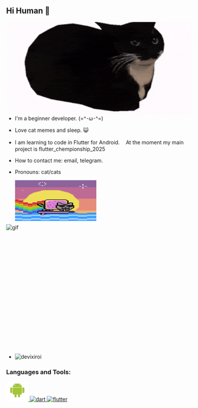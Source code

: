 ## Hi Human 👋

<img align="right" alt="gif" width="500" height="250" src="https://github.com/devIXiroI/devIXiroI/blob/main/maxwell-%D0%BC%D0%B0%D0%BA%D1%81%D0%B2%D0%B5%D0%BB.gif">

- I'm a beginner developer.  (=^･ω･^=)

- Love cat memes and sleep. 😺

- I am learning to code in Flutter for Android. ㅤAt the moment my main project is flutter_chempionship_2025

- How to contact me: email, telegram.

- Pronouns: cat/cats

 
  <img align="left" alt="gif" width="220" height="110" src="https://github.com/devIXiroI/devIXiroI/blob/main/aq38c844r6771.gif">

ㅤ

ㅤ

ㅤㅤㅤ
<p>&nbsp;<img align="right" alt="gif" width="600" height="350" src="https://github-readme-stats.vercel.app/api?username=devixiroi&show_icons=true&locale=en" alt="devixiroi" /></p>



- <p align="left"> <img height="23" src="https://komarev.com/ghpvc/?username=devixiroi&label=Profile%20views&color=0e75b6&style=flat" alt="devixiroi" /> </p>
<h3 align="left">Languages and Tools:</h3>
 <p align="left"> <a href="https://developer.android.com" target="_blank" rel="noreferrer"> <img src="https://raw.githubusercontent.com/devicons/devicon/master/icons/android/android-original-wordmark.svg" alt="android" width="60" height="53"/> </a> <a href="https://dart.dev" target="_blank" rel="noreferrer"> <img src="https://www.vectorlogo.zone/logos/dartlang/dartlang-icon.svg" alt="dart" width="60" height="53"/> </a> <a href="https://flutter.dev" target="_blank" rel="noreferrer"> <img src="https://www.vectorlogo.zone/logos/flutterio/flutterio-icon.svg" alt="flutter" width="60" height="53"/> </a> </p>
